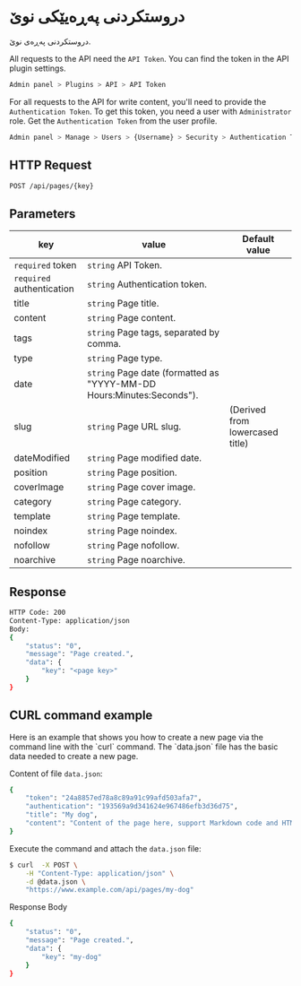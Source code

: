 # دروستکردنی پەڕەیێکی نوێ
<!-- position: 4 -->

دروستکردنی پەڕەی نوێ.

All requests to the API need the `API Token`. You can find the token in the API plugin settings.

```bash
Admin panel > Plugins > API > API Token
```

For all requests to the API for write content, you'll need to provide the `Authentication Token`. To get this token, you need a user with `Administrator` role. Get the `Authentication Token` from the user profile.

```bash
Admin panel > Manage > Users > {Username} > Security > Authentication Token
```

<h2 id="request">HTTP Request</h2>

```bash
POST /api/pages/{key}
```

<h2 id="parameters">Parameters</h2>

| key | value | Default value |
|-----|-------|---------------|
| `required` token | `string` API Token. | |
| `required` authentication | `string` Authentication token. | |
| title | `string` Page title. | |
| content | `string` Page content. | |
| tags | `string` Page tags, separated by comma. | |
| type | `string` Page type. | |
| date | `string` Page date (formatted as "YYYY-MM-DD Hours:Minutes:Seconds"). | |
| slug | `string` Page URL slug. | (Derived from lowercased title) |
| dateModified | `string` Page modified date. | |
| position | `string` Page position. | |
| coverImage | `string` Page cover image. | |
| category | `string` Page category. | |
| template | `string` Page template. | |
| noindex | `string` Page noindex. | |
| nofollow | `string` Page nofollow. | |
| noarchive | `string` Page noarchive. | |

<h2 id="response">Response</h2>

```bash
HTTP Code: 200
Content-Type: application/json
Body:
{
	"status": "0",
	"message": "Page created.",
	"data": {
		"key": "<page key>"
	}
}
```

<h2 id="curl-example">CURL command example</h2>
Here is an example that shows you how to create a new page via the command line with the `curl` command. The `data.json` file has the basic data needed to create a new page.

Content of file `data.json`:

```bash
{
	"token": "24a8857ed78a8c89a91c99afd503afa7",
	"authentication": "193569a9d341624e967486efb3d36d75",
	"title": "My dog",
	"content": "Content of the page here, support Markdown code and HTML code."
}
```

Execute the command and attach the `data.json` file:

```bash
$ curl  -X POST \
	-H "Content-Type: application/json" \
	-d @data.json \
	"https://www.example.com/api/pages/my-dog"
```

Response Body

```bash
{
	"status": "0",
	"message": "Page created.",
	"data": {
		"key": "my-dog"
	}
}
```
